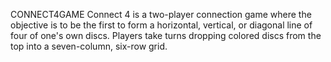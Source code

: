 CONNECT4GAME
Connect 4 is a two-player connection game where the objective is to be the first to form a horizontal, vertical, or diagonal line of four of one's own discs. Players take turns dropping colored discs from the top into a seven-column, six-row grid.

